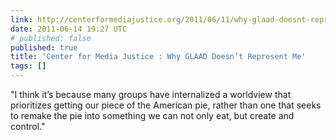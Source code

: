 ```yaml
---
link: http://centerformediajustice.org/2011/06/11/why-glaad-doesnt-represent-me/#
date: 2011-06-14 19:27 UTC
# published: false
published: true
title: 'Center for Media Justice : Why GLAAD Doesn’t Represent Me'
tags: []
---
```


"I think it’s because many groups have internalized a worldview that prioritizes getting our piece of the American pie, rather than one that seeks to remake the pie into something we can not only eat, but create and control."
